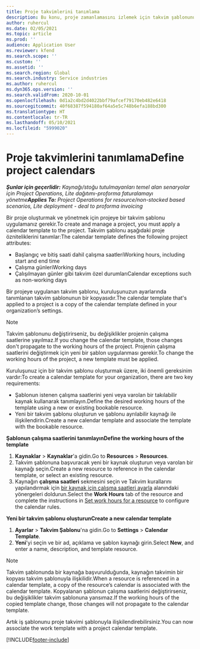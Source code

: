 ```yaml
---
title: Proje takvimlerini tanımlama
description: Bu konu, proje zamanlamasını izlemek için takvim şablonunun projeye nasıl uygulanacağı hakkında bilgi sağlar.
author: ruhercul
ms.date: 02/05/2021
ms.topic: article
ms.prod: ''
audience: Application User
ms.reviewer: kfend
ms.search.scope: ''
ms.custom: ''
ms.assetid: ''
ms.search.region: Global
ms.search.industry: Service industries
ms.author: ruhercul
ms.dyn365.ops.version: ''
ms.search.validFrom: 2020-10-01
ms.openlocfilehash: 0d1a2c4bd2d4022bbf79afcef79170eb482e6418
ms.sourcegitcommit: 40f68387f594180af64a5e5c748b6efa188bd300
ms.translationtype: HT
ms.contentlocale: tr-TR
ms.lasthandoff: 05/10/2021
ms.locfileid: "5999020"
---
```

# <a name="define-project-calendars"></a><span data-ttu-id="01e4d-103">Proje takvimlerini tanımlama</span><span class="sxs-lookup"><span data-stu-id="01e4d-103">Define project calendars</span></span>

<span data-ttu-id="01e4d-104">_**Şunlar için geçerlidir:** Kaynağı/stoğu tutulmayanları temel alan senaryolar için Project Operations, Lite dağıtımı-proforma faturalamayı yönetme_</span><span class="sxs-lookup"><span data-stu-id="01e4d-104">_**Applies To:** Project Operations for resource/non-stocked based scenarios, Lite deployment - deal to proforma invoicing_</span></span>

<span data-ttu-id="01e4d-105">Bir proje oluşturmak ve yönetmek için projeye bir takvim şablonu uygulamanız gerekir.</span><span class="sxs-lookup"><span data-stu-id="01e4d-105">To create and manage a project, you must apply a calendar template to the project.</span></span> <span data-ttu-id="01e4d-106">Takvim şablonu aşağıdaki proje özniteliklerini tanımlar:</span><span class="sxs-lookup"><span data-stu-id="01e4d-106">The calendar template defines the following project attributes:</span></span>

- <span data-ttu-id="01e4d-107">Başlangıç ve bitiş saati dahil çalışma saatleri</span><span class="sxs-lookup"><span data-stu-id="01e4d-107">Working hours, including start and end time</span></span>
- <span data-ttu-id="01e4d-108">Çalışma günleri</span><span class="sxs-lookup"><span data-stu-id="01e4d-108">Working days</span></span>
- <span data-ttu-id="01e4d-109">Çalışılmayan günler gibi takvim özel durumları</span><span class="sxs-lookup"><span data-stu-id="01e4d-109">Calendar exceptions such as non-working days</span></span>

<span data-ttu-id="01e4d-110">Bir projeye uygulanan takvim şablonu, kuruluşunuzun ayarlarında tanımlanan takvim şablonunun bir kopyasıdır.</span><span class="sxs-lookup"><span data-stu-id="01e4d-110">The calendar template that's applied to a project is a copy of the calendar template defined in your organization’s settings.</span></span>

> [!NOTE]
> <span data-ttu-id="01e4d-111">Takvim şablonunu değiştirirseniz, bu değişiklikler projenin çalışma saatlerine yayılmaz.</span><span class="sxs-lookup"><span data-stu-id="01e4d-111">If you change the calendar template, those changes don't propagate to the working hours of the project.</span></span> <span data-ttu-id="01e4d-112">Projenin çalışma saatlerini değiştirmek için yeni bir şablon uygulanması gerekir.</span><span class="sxs-lookup"><span data-stu-id="01e4d-112">To change the working hours of the project, a new template must be applied.</span></span>

<span data-ttu-id="01e4d-113">Kuruluşunuz için bir takvim şablonu oluşturmak üzere, iki önemli gereksinim vardır:</span><span class="sxs-lookup"><span data-stu-id="01e4d-113">To create a calendar template for your organization, there are two key requirements:</span></span>

- <span data-ttu-id="01e4d-114">Şablonun istenen çalışma saatlerini yeni veya varolan bir takılabilir kaynak kullanarak tanımlayın.</span><span class="sxs-lookup"><span data-stu-id="01e4d-114">Define the desired working hours of the template using a new or existing bookable resource.</span></span>
- <span data-ttu-id="01e4d-115">Yeni bir takvim şablonu oluşturun ve şablonu ayrılabilir kaynağı ile ilişkilendirin.</span><span class="sxs-lookup"><span data-stu-id="01e4d-115">Create a new calendar template and associate the template with the bookable resource.</span></span>

<span data-ttu-id="01e4d-116">**Şablonun çalışma saatlerini tanımlayın**</span><span class="sxs-lookup"><span data-stu-id="01e4d-116">**Define the working hours of the template**</span></span>

1. <span data-ttu-id="01e4d-117">**Kaynaklar** \> **Kaynaklar**'a gidin.</span><span class="sxs-lookup"><span data-stu-id="01e4d-117">Go to **Resources** \> **Resources**.</span></span>
2. <span data-ttu-id="01e4d-118">Takvim şablonuna başvuracak yeni bir kaynak oluşturun veya varolan bir kaynağı seçin.</span><span class="sxs-lookup"><span data-stu-id="01e4d-118">Create a new resource to reference in the calendar template, or select an existing resource.</span></span>
3. <span data-ttu-id="01e4d-119">Kaynağın **çalışma saatleri** sekmesini seçin ve Takvim kurallarını yapılandırmak için [bir kaynak için çalışma saatleri ayarla](/dynamics365/field-service/set-work-hours-resource.md) alanındaki yönergeleri doldurun.</span><span class="sxs-lookup"><span data-stu-id="01e4d-119">Select the **Work Hours** tab of the resource and complete the instructions in [Set work hours for a resource](/dynamics365/field-service/set-work-hours-resource.md) to configure the calendar rules.</span></span>

<span data-ttu-id="01e4d-120">**Yeni bir takvim şablonu oluşturun**</span><span class="sxs-lookup"><span data-stu-id="01e4d-120">**Create a new calendar template**</span></span>

1. <span data-ttu-id="01e4d-121">**Ayarlar** \> **Takvim Şablonu**'na gidin.</span><span class="sxs-lookup"><span data-stu-id="01e4d-121">Go to **Settings** \> **Calendar Template**.</span></span>
2. <span data-ttu-id="01e4d-122">**Yeni**'yi seçin ve bir ad, açıklama ve şablon kaynağı girin.</span><span class="sxs-lookup"><span data-stu-id="01e4d-122">Select **New**, and enter a name, description, and template resource.</span></span>

> [!NOTE]
> <span data-ttu-id="01e4d-123">Takvim şablonunda bir kaynağa başvurulduğunda, kaynağın takvimin bir kopyası takvim şablonuyla ilişkilidir.</span><span class="sxs-lookup"><span data-stu-id="01e4d-123">When a resource is referenced in a calendar template, a copy of the resource’s calendar is associated with the calendar template.</span></span> <span data-ttu-id="01e4d-124">Kopyalanan şablonun çalışma saatlerini değiştirirseniz, bu değişiklikler takvim şablonuna yansımaz.</span><span class="sxs-lookup"><span data-stu-id="01e4d-124">If the working hours of the copied template change, those changes will not propagate to the calendar template.</span></span>

<span data-ttu-id="01e4d-125">Artık iş şablonunu proje takvimi şablonuyla ilişkilendirebilirsiniz.</span><span class="sxs-lookup"><span data-stu-id="01e4d-125">You can now associate the work template with a project calendar template.</span></span>


[!INCLUDE[footer-include](../includes/footer-banner.md)]

